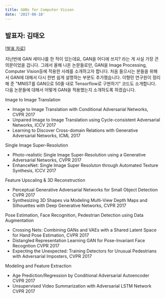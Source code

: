 ```yaml
---
title: GANs for Computer Vision
date: '2017-08-18'
---
```


## 발표자: 김태오

[[발표 자료](/seminar/regular/w4_2.pdf)]

지난번에 GAN 세미나를 한 적이 있는데요, GAN을 어디에 쓰지? 라는 게 사실 가장 큰 의문이었을 겁니다. 그래서 올해 나온 논문들로만, GAN을 Image Processing, Computer Vision등에 적용한 사례를 소개하고자 합니다.
처음 들으시는 분들을 위해서 GAN에 대해서 다시 한번 쉽게 설명하는 부분도 추가했습니다. 이형민 연구원이 정리해 준 "MNIST를 GAN으로 50줄 내로 Tensorflow로 구현하기" 코드도 소개합니다.
다음 논문들에 대해서 어떻게 GAN을 적용했는지 소개하도록 하겠습니다.

Image to Image Translation
- Image to Image Translation with Conditional Adversarial Networks, CVPR 2017
- Unpaired Image to Image Translation using Cycle-consistent Adversarial Networks, ICCV 2017
- Learning to Discover Cross-domain Relations with Generative Adversarial Networks, ICML 2017

Single Image Super-Resolution
- Photo-realistic Single Image Super-Resolution using a Generative Adversarial Networks, CVPR 2017
- EnhanceNet: Single Image Super Resoluton through Automated Texture Synthesis, ICCV 2017

Feature Upscaling & 3D Reconstruction
- Perceptual Generative Adversarial Networks for Small Object Detection CVPR 2017
- Synthesizing 3D Shapes via Modeling Multi-View Depth Maps and Silhouettes with Deep Generative Networks, CVPR 2017

Pose Estimation, Face Recognition, Pedestrian Detection using Data Augmentation
- Crossing Nets: Combining GANs and VAEs with a Shared Latent Space for Hand Pose Estimation, CVPR 2017
- Distangled Representation Learning GAN for Pose-Invariant Face Recogntion CVPR 2017
- Expecting the Unexpected: Training Detectors for Unusual Pedestrians with Adversarial Imposters, CVPR 2017

Modeling and Feature Extraction
- Age Prediction/Regression by Conditional Adversarial Autoencoder CVPR 2017
- Unsupervised Video Summarization with Adversarial LSTM Network CVPR 2017
